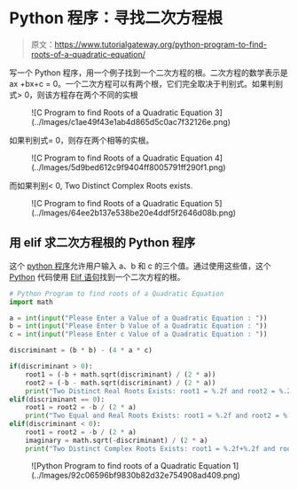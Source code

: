 # Python 程序：寻找二次方程根

> 原文：<https://www.tutorialgateway.org/python-program-to-find-roots-of-a-quadratic-equation/>

写一个 Python 程序，用一个例子找到一个二次方程的根。二次方程的数学表示是 ax +bx+c = 0。一个二次方程可以有两个根，它们完全取决于判别式。如果判别式> 0，则该方程存在两个不同的实根

<figure class="wp-block-image">![C Program to find Roots of a Quadratic Equation 3](../Images/c1ae49f43e1ab4d865d5c0ac7f32126e.png)</figure>

如果判别式= 0，则存在两个相等的实根。

<figure class="wp-block-image">![C Program to find Roots of a Quadratic Equation 4](../Images/5d9bed612c9f9404ff8005791ff290f1.png)</figure>

而如果判别< 0, Two Distinct Complex Roots exists.

<figure class="wp-block-image">![C Program to find Roots of a Quadratic Equation 5](../Images/64ee2b137e538be20e4ddf5f2646d08b.png)</figure>

## 用 elif 求二次方程根的 Python 程序

这个 [python 程序](https://www.tutorialgateway.org/python-programming-examples/)允许用户输入 a、b 和 c 的三个值。通过使用这些值，这个 [Python](https://www.tutorialgateway.org/python-tutorial/) 代码使用 [Elif 语句](https://www.tutorialgateway.org/python-elif-statement/)找到一个二次方程的根。

```py
# Python Program to find roots of a Quadratic Equation
import math

a = int(input("Please Enter a Value of a Quadratic Equation : "))
b = int(input("Please Enter b Value of a Quadratic Equation : "))
c = int(input("Please Enter c Value of a Quadratic Equation : "))

discriminant = (b * b) - (4 * a * c)

if(discriminant > 0):
    root1 = (-b + math.sqrt(discriminant) / (2 * a))
    root2 = (-b - math.sqrt(discriminant) / (2 * a))
    print("Two Distinct Real Roots Exists: root1 = %.2f and root2 = %.2f" %(root1, root2))
elif(discriminant == 0):
    root1 = root2 = -b / (2 * a)
    print("Two Equal and Real Roots Exists: root1 = %.2f and root2 = %.2f" %(root1, root2))
elif(discriminant < 0):
    root1 = root2 = -b / (2 * a)
    imaginary = math.sqrt(-discriminant) / (2 * a)
    print("Two Distinct Complex Roots Exists: root1 = %.2f+%.2f and root2 = %.2f-%.2f" %(root1, imaginary, root2, imaginary))
```

<figure class="wp-block-image">![Python Program to find roots of a Quadratic Equation 1](../Images/92c06596bf9830b82d32e754908ad409.png)</figure>